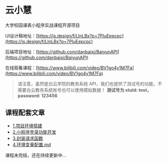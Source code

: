 # 云小慧

大学校园课表小程序实战课程开源项目

UI设计稿地址：[https://js.design/f/LlnLBx?p=7PluEepcpc](https://js.design/f/LlnLBx?p=7PluEepcpc)

后端项目地址：[https://github.com/danbaixi/BaiyunAPI](https://github.com/danbaixi/BaiyunAPI)

在线观看课程：[https://www.bilibili.com/video/BV1go4y1M7Fa](https://www.bilibili.com/video/BV1go4y1M7Fa)

> 请注意，虽然是白云学院的教务系统 API，我们也提供了测试号的功能，不需要白云教务系统账号也可以使用模拟数据！
> **测试号为 stuId: test，password: 123456**

## 课程配套文章
- [1.项目环境搭建](/articles/1.项目环境搭建.md)
- [2.小程序登录功能开发](/articles/2.小程序登录功能开发.md)
- [3.封装请求函数](/articles/3.封装请求函数.md)
- [4.环境变量配置.md](/articles/4.环境变量配置.md)


课程未完结，还在持续更新中...